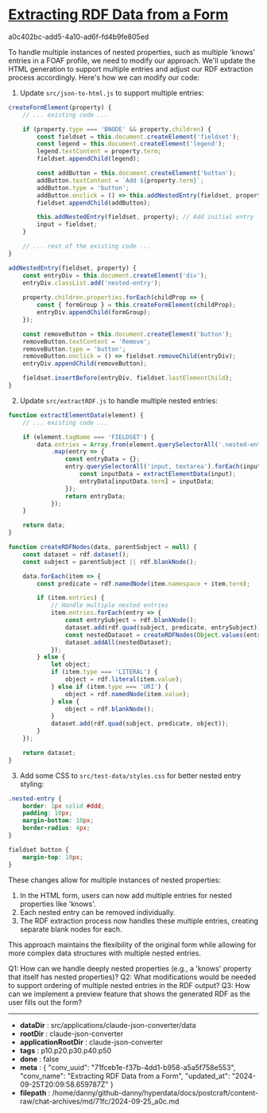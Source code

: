 # [Extracting RDF Data from a Form](https://claude.ai/chat/71fceb1e-f37b-4dd1-b958-a5a5f758e553)

a0c402bc-add5-4a10-ad6f-fd4b9fe805ed

 To handle multiple instances of nested properties, such as multiple 'knows' entries in a FOAF profile, we need to modify our approach. We'll update the HTML generation to support multiple entries and adjust our RDF extraction process accordingly. Here's how we can modify our code:

1. Update `src/json-to-html.js` to support multiple entries:

```javascript
createFormElement(property) {
    // ... existing code ...

    if (property.type === 'BNODE' && property.children) {
        const fieldset = this.document.createElement('fieldset');
        const legend = this.document.createElement('legend');
        legend.textContent = property.term;
        fieldset.appendChild(legend);

        const addButton = this.document.createElement('button');
        addButton.textContent = `Add ${property.term}`;
        addButton.type = 'button';
        addButton.onclick = () => this.addNestedEntry(fieldset, property);
        fieldset.appendChild(addButton);

        this.addNestedEntry(fieldset, property); // Add initial entry
        input = fieldset;
    }

    // ... rest of the existing code ...
}

addNestedEntry(fieldset, property) {
    const entryDiv = this.document.createElement('div');
    entryDiv.classList.add('nested-entry');
    
    property.children.properties.forEach(childProp => {
        const { formGroup } = this.createFormElement(childProp);
        entryDiv.appendChild(formGroup);
    });

    const removeButton = this.document.createElement('button');
    removeButton.textContent = 'Remove';
    removeButton.type = 'button';
    removeButton.onclick = () => fieldset.removeChild(entryDiv);
    entryDiv.appendChild(removeButton);

    fieldset.insertBefore(entryDiv, fieldset.lastElementChild);
}
```

2. Update `src/extractRDF.js` to handle multiple nested entries:

```javascript
function extractElementData(element) {
    // ... existing code ...

    if (element.tagName === 'FIELDSET') {
        data.entries = Array.from(element.querySelectorAll('.nested-entry'))
            .map(entry => {
                const entryData = {};
                entry.querySelectorAll('input, textarea').forEach(input => {
                    const inputData = extractElementData(input);
                    entryData[inputData.term] = inputData;
                });
                return entryData;
            });
    }

    return data;
}

function createRDFNodes(data, parentSubject = null) {
    const dataset = rdf.dataset();
    const subject = parentSubject || rdf.blankNode();

    data.forEach(item => {
        const predicate = rdf.namedNode(item.namespace + item.term);

        if (item.entries) {
            // Handle multiple nested entries
            item.entries.forEach(entry => {
                const entrySubject = rdf.blankNode();
                dataset.add(rdf.quad(subject, predicate, entrySubject));
                const nestedDataset = createRDFNodes(Object.values(entry), entrySubject);
                dataset.addAll(nestedDataset);
            });
        } else {
            let object;
            if (item.type === 'LITERAL') {
                object = rdf.literal(item.value);
            } else if (item.type === 'URI') {
                object = rdf.namedNode(item.value);
            } else {
                object = rdf.blankNode();
            }
            dataset.add(rdf.quad(subject, predicate, object));
        }
    });

    return dataset;
}
```

3. Add some CSS to `src/test-data/styles.css` for better nested entry styling:

```css
.nested-entry {
    border: 1px solid #ddd;
    padding: 10px;
    margin-bottom: 10px;
    border-radius: 4px;
}

fieldset button {
    margin-top: 10px;
}
```

These changes allow for multiple instances of nested properties:

1. In the HTML form, users can now add multiple entries for nested properties like 'knows'.
2. Each nested entry can be removed individually.
3. The RDF extraction process now handles these multiple entries, creating separate blank nodes for each.

This approach maintains the flexibility of the original form while allowing for more complex data structures with multiple nested entries.

Q1: How can we handle deeply nested properties (e.g., a 'knows' property that itself has nested properties)?
Q2: What modifications would be needed to support ordering of multiple nested entries in the RDF output?
Q3: How can we implement a preview feature that shows the generated RDF as the user fills out the form?

---

* **dataDir** : src/applications/claude-json-converter/data
* **rootDir** : claude-json-converter
* **applicationRootDir** : claude-json-converter
* **tags** : p10.p20.p30.p40.p50
* **done** : false
* **meta** : {
  "conv_uuid": "71fceb1e-f37b-4dd1-b958-a5a5f758e553",
  "conv_name": "Extracting RDF Data from a Form",
  "updated_at": "2024-09-25T20:09:58.659787Z"
}
* **filepath** : /home/danny/github-danny/hyperdata/docs/postcraft/content-raw/chat-archives/md/71fc/2024-09-25_a0c.md